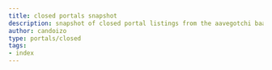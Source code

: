 ```yaml
---
title: closed portals snapshot
description: snapshot of closed portal listings from the aavegotchi baazaar!
author: candoizo
type: portals/closed
tags:
- index
---
```

